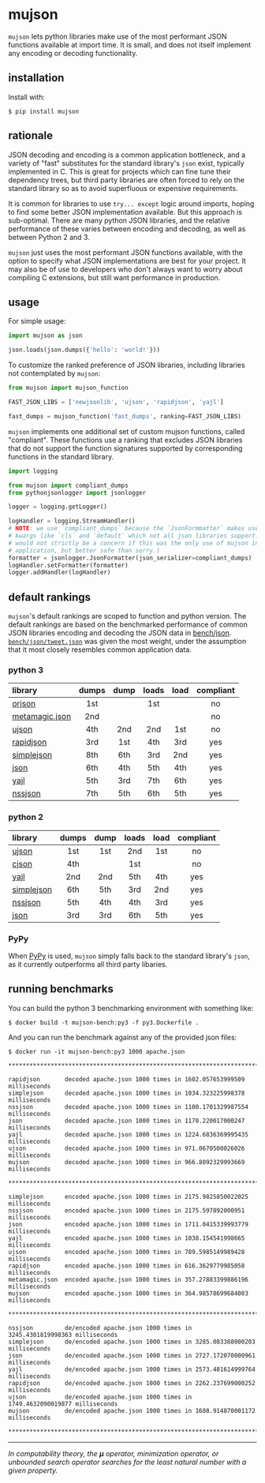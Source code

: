 # mujson

`mujson` lets python libraries make use of the most performant JSON functions available at import time. It is small, and does not itself implement any encoding or decoding functionality.

## installation

Install with:

``` shell
$ pip install mujson
```

## rationale

JSON decoding and encoding is a common application bottleneck, and a variety of "fast" substitutes for the standard library's `json` exist, typically implemented in C. This is great for projects which can fine tune their dependency trees, but third party libraries are often forced to rely on the standard library so as to avoid superfluous or expensive requirements.

It is common for libraries to use `try... except` logic around imports, hoping to find some better JSON implementation available. But this approach is sub-optimal. There are many python JSON libraries, and the relative performance of these varies between encoding and decoding, as well as between Python 2 and 3.

`mujson` just uses the most performant JSON functions available, with the option to specify what JSON implementations are best for your project. It may also be of use to developers who don't always want to worry about compiling C extensions, but still want performance in production.

## usage

For simple usage:

```python
import mujson as json

json.loads(json.dumps({'hello': 'world!'}))
```

To customize the ranked preference of JSON libraries, including libraries not contemplated by `mujson`:

``` python
from mujson import mujson_function

FAST_JSON_LIBS = ['newjsonlib', 'ujson', 'rapidjson', 'yajl']

fast_dumps = mujson_function('fast_dumps', ranking=FAST_JSON_LIBS)
```

`mujson` implements one additional set of custom mujson functions, called "compliant". These functions use a ranking that excludes JSON libraries that do not support the function signatures supported by corresponding functions in the standard library.

```python
import logging

from mujson import compliant_dumps
from pythonjsonlogger import jsonlogger

logger = logging.getLogger()

logHandler = logging.StreamHandler()
# NOTE: we use `compliant_dumps` because the `JsonFormmatter` makes use of
# kwargs like `cls` and `default` which not all json libraries support. (This
# would not strictly be a concern if this was the only use of mujson in a given
# application, but better safe than sorry.)
formatter = jsonlogger.JsonFormatter(json_serializer=compliant_dumps)
logHandler.setFormatter(formatter)
logger.addHandler(logHandler)
```

## default rankings

`mujson`'s default rankings are scoped to function and python version. The default rankings are based on the benchmarked performance of common JSON libraries encoding and decoding the JSON data in [bench/json](bench/json). [`bench/json/tweet.json`](bench/json/tweet.json) was given the most weight, under the assumption that it most closely resembles common application data.

### python 3

| library                                                           | dumps | dump | loads | load | compliant |
|:------------------------------------------------------------------|:-----:|:----:|:-----:|:----:|:---------:|
| [orjson](https://github.com/ijl/orjson)                           |  1st  |      |  1st  |      |    no     |
| [metamagic.json](https://github.com/sprymix/metamagic.json)       |  2nd  |      |       |      |    no     |
| [ujson](https://github.com/esnme/ultrajson)                       |  4th  | 2nd  |  2nd  | 1st  |    no     |
| [rapidjson](https://github.com/python-rapidjson/python-rapidjson) |  3rd  | 1st  |  4th  | 3rd  |    yes    |
| [simplejson](https://github.com/simplejson/simplejson)            |  8th  | 6th  |  3rd  | 2nd  |    yes    |
| [json](https://docs.python.org/3.6/library/json.html)             |  6th  | 4th  |  5th  | 4th  |    yes    |
| [yajl](https://github.com/rtyler/py-yajl)                         |  5th  | 3rd  |  7th  | 6th  |    yes    |
| [nssjson](https://github.com/lelit/nssjson)                       |  7th  | 5th  |  6th  | 5th  |    yes    |

### python 2

| library                                                | dumps | dump | loads | load | compliant |
|:-------------------------------------------------------|:-----:|:----:|:-----:|:----:|:---------:|
| [ujson](https://github.com/esnme/ultrajson)            |  1st  | 1st  |  2nd  | 1st  |    no     |
| [cjson](https://github.com/AGProjects/python-cjson)    |  4th  |      |  1st  |      |    no     |
| [yajl](https://github.com/rtyler/py-yajl)              |  2nd  | 2nd  |  5th  | 4th  |    yes    |
| [simplejson](https://github.com/simplejson/simplejson) |  6th  | 5th  |  3rd  | 2nd  |    yes    |
| [nssjson](https://github.com/lelit/nssjson)            |  5th  | 4th  |  4th  | 3rd  |    yes    |
| [json](https://docs.python.org/2/library/json.html)    |  3rd  | 3rd  |  6th  | 5th  |    yes    |

### PyPy

When [PyPy](https://pypy.org/) is used, `mujson` simply falls back to the standard library's `json`, as it currently outperforms all third party libaries.

## running benchmarks

You can build the python 3 benchmarking environment with something like:

``` shell
$ docker build -t mujson-bench:py3 -f py3.Dockerfile .
```

And you can run the benchmark against any of the provided json files:

``` text
$ docker run -it mujson-bench:py3 1000 apache.json

***************************************************************************

rapidjson       decoded apache.json 1000 times in 1602.057653999509 milliseconds
simplejson      decoded apache.json 1000 times in 1034.323225998378 milliseconds
nssjson         decoded apache.json 1000 times in 1100.1701329987554 milliseconds
json            decoded apache.json 1000 times in 1170.220017000247 milliseconds
yajl            decoded apache.json 1000 times in 1224.6836369995435 milliseconds
ujson           decoded apache.json 1000 times in 971.0670500026026 milliseconds
mujson          decoded apache.json 1000 times in 966.8092329993669 milliseconds

***************************************************************************

simplejson      encoded apache.json 1000 times in 2175.9825850022025 milliseconds
nssjson         encoded apache.json 1000 times in 2175.597892000951 milliseconds
json            encoded apache.json 1000 times in 1711.0415339993779 milliseconds
yajl            encoded apache.json 1000 times in 1038.154541998665 milliseconds
ujson           encoded apache.json 1000 times in 789.5985149989428 milliseconds
rapidjson       encoded apache.json 1000 times in 616.3629779985058 milliseconds
metamagic.json  encoded apache.json 1000 times in 357.27883399886196 milliseconds
mujson          encoded apache.json 1000 times in 364.98578699684003 milliseconds

***************************************************************************

nssjson         de/encoded apache.json 1000 times in 3245.4301819998363 milliseconds
simplejson      de/encoded apache.json 1000 times in 3285.083388000203 milliseconds
json            de/encoded apache.json 1000 times in 2727.172070000961 milliseconds
yajl            de/encoded apache.json 1000 times in 2573.481614999764 milliseconds
rapidjson       de/encoded apache.json 1000 times in 2262.237699000252 milliseconds
ujson           de/encoded apache.json 1000 times in 1749.4632090019877 milliseconds
mujson          de/encoded apache.json 1000 times in 1608.914870001172 milliseconds

***************************************************************************
```

---

_In computability theory, the **μ** operator, minimization operator, or unbounded search operator searches for the least natural number with a given property._
